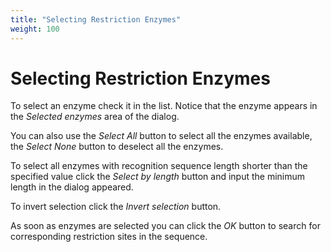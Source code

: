 ```yaml
---
title: "Selecting Restriction Enzymes"
weight: 100
---
```



# Selecting Restriction Enzymes

To select an enzyme check it in the list. Notice that the enzyme appears in the _Selected enzymes_ area of the dialog.

You can also use the _Select All_ button to select all the enzymes available, the _Select None_ button to deselect all the enzymes.

To select all enzymes with recognition sequence length shorter than the specified value click the _Select by length_ button and input the minimum length in the dialog appeared.

To invert selection click the _Invert selection_ button.

As soon as enzymes are selected you can click the _OK_ button to search for corresponding restriction sites in the sequence.
